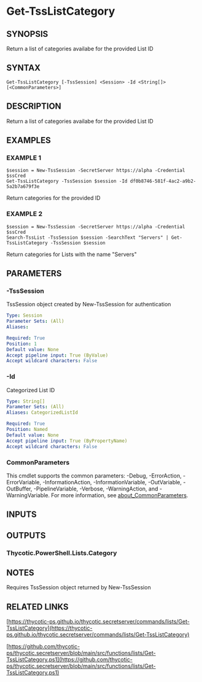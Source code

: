 # Get-TssListCategory

## SYNOPSIS
Return a list of categories availabe for the provided List ID

## SYNTAX

```
Get-TssListCategory [-TssSession] <Session> -Id <String[]> [<CommonParameters>]
```

## DESCRIPTION
Return a list of categories availabe for the provided List ID

## EXAMPLES

### EXAMPLE 1
```
$session = New-TssSession -SecretServer https://alpha -Credential $ssCred
Get-TssListCategory -TssSession $session -Id df0b8746-581f-4ac2-a9b2-5a2b7a679f3e
```

Return categories for the provided ID

### EXAMPLE 2
```
$session = New-TssSession -SecretServer https://alpha -Credential $ssCred
Search-TssList -TssSession $session -SearchText "Servers" | Get-TssListCategory -TssSession $session
```

Return categories for Lists with the name "Servers"

## PARAMETERS

### -TssSession
TssSession object created by New-TssSession for authentication

```yaml
Type: Session
Parameter Sets: (All)
Aliases:

Required: True
Position: 1
Default value: None
Accept pipeline input: True (ByValue)
Accept wildcard characters: False
```

### -Id
Categorized List ID

```yaml
Type: String[]
Parameter Sets: (All)
Aliases: CategorizedListId

Required: True
Position: Named
Default value: None
Accept pipeline input: True (ByPropertyName)
Accept wildcard characters: False
```

### CommonParameters
This cmdlet supports the common parameters: -Debug, -ErrorAction, -ErrorVariable, -InformationAction, -InformationVariable, -OutVariable, -OutBuffer, -PipelineVariable, -Verbose, -WarningAction, and -WarningVariable. For more information, see [about_CommonParameters](http://go.microsoft.com/fwlink/?LinkID=113216).

## INPUTS

## OUTPUTS

### Thycotic.PowerShell.Lists.Category
## NOTES
Requires TssSession object returned by New-TssSession

## RELATED LINKS

[https://thycotic-ps.github.io/thycotic.secretserver/commands/lists/Get-TssListCategory](https://thycotic-ps.github.io/thycotic.secretserver/commands/lists/Get-TssListCategory)

[https://github.com/thycotic-ps/thycotic.secretserver/blob/main/src/functions/lists/Get-TssListCategory.ps1](https://github.com/thycotic-ps/thycotic.secretserver/blob/main/src/functions/lists/Get-TssListCategory.ps1)

